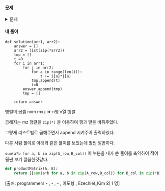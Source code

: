 #### **문제** 

<details>
  <summary>문제 </summary>
  <div markdown="1">
    
##### 문제 설명
    
2차원 행렬 arr1과 arr2를 입력받아, arr1에 arr2를 곱한 결과를 반환하는 함수, solution을 완성해주세요.

##### 제한 조건
- 행렬 arr1, arr2의 행과 열의 길이는 2 이상 100 이하입니다.
- 행렬 arr1, arr2의 원소는 -10 이상 20 이하인 자연수입니다.
- 곱할 수 있는 배열만 주어집니다.
    
##### 입출력 예
|arr1|	arr2|	return|
|--|--|--|    
|[[1, 4], [3, 2], [4, 1]]|	[[3, 3], [3, 3]]|	[[15, 15], [15, 15], [15, 15]]|
|[[2, 3, 2], [4, 2, 4], [3, 1, 4]]|	[[5, 4, 3], [2, 4, 1], [3, 1, 1]]|	[[22, 22, 11], [36, 28, 18], [29, 20, 14]]|
</div>
</details>

#### **내 풀이** 
```python3
def solution(arr1, arr2):
    answer = []
    arr2 = list(zip(*arr2))
    tmp = []
    t =0
    for i in arr1:
        for j in arr2:
            for a in range(len(i)):
                t += i[a]*j[a]
            tmp.append(t)
            t=0
        answer.append(tmp)
        tmp = []
            
    return answer
```

행렬의 곱셈 nxm mxz => n행 x열 행렬 

곱해지는 mz 행렬을 `zip(*)` 을 이용하여 행과 열을 바꿔주었다.

그렇게 리스트별로 곱해주면서 append 시켜주어 출력하였다.

다른 사람 풀이로 아래와 같은 풀이를 보았는데 훨씬 깔끔하다.

`sum(a*b for a, b in zip(A_row,B_col))` 이 부분을 내가 쓴 풀이를 축약하여 적어 훨씬 보기 깔끔한것같다.
```python
def productMatrix(A, B):
    return [[sum(a*b for a, b in zip(A_row,B_col)) for B_col in zip(*B)] for A_row in A]
```
[출처: programmers - , - , - , 이도형 , Ezechiel_Kim 외 1 명]
